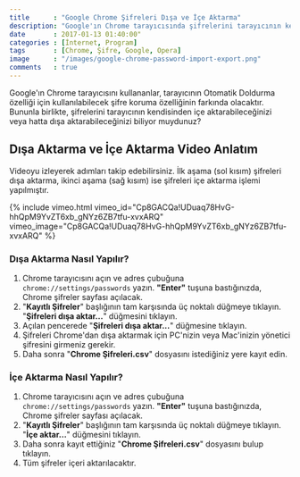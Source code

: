 ```yaml
---
title      : "Google Chrome Şifreleri Dışa ve İçe Aktarma"
description: "Google'ın Chrome tarayıcısında şifrelerini tarayıcının kendisinden içe aktarabileceğinizi veya hatta dışa aktarabileceğinizi biliyor muydunuz?"
date       : 2017-01-13 01:40:00"
categories : [İnternet, Program]
tags       : [Chrome, Şifre, Google, Opera]
image      : "/images/google-chrome-password-import-export.png"
comments   : true
---
```


Google'ın Chrome tarayıcısını kullananlar, tarayıcının Otomatik Doldurma özelliği için kullanılabilecek şifre koruma özelliğinin farkında olacaktır. Bununla birlikte, şifrelerini tarayıcının kendisinden içe aktarabileceğinizi veya hatta dışa aktarabileceğinizi biliyor muydunuz?

## Dışa Aktarma ve İçe Aktarma Video Anlatım

Videoyu izleyerek adımları takip edebilirsiniz. İlk aşama (sol kısım) şifreleri dışa aktarma, ikinci aşama (sağ kısım) ise şifreleri içe aktarma işlemi yapılmıştır.

{% include vimeo.html vimeo_id="Cp8GACQa!UDuaq78HvG-hhQpM9YvZT6xb_gNYz6ZB7tfu-xvxARQ" vimeo_image="Cp8GACQa!UDuaq78HvG-hhQpM9YvZT6xb_gNYz6ZB7tfu-xvxARQ" %}

### Dışa Aktarma Nasıl Yapılır?

1. Chrome tarayıcısını açın ve adres çubuğuna `chrome://settings/passwords` yazın. **"Enter"** tuşuna bastığınızda, Chrome şifreler sayfası açılacak.
2. "**Kayıtlı Şifreler**" başlığının tam karşısında üç noktalı düğmeye tıklayın. "**Şifreleri dışa aktar...**" düğmesini tıklayın.
3. Açılan pencerede "**Şifreleri dışa aktar...**" düğmesine tıklayın.
4. Şifreleri Chrome'dan dışa aktarmak için PC'nizin veya Mac'inizin yönetici şifresini girmeniz gerekir. 
5. Daha sonra "**Chrome Şifreleri.csv**" dosyasını istediğiniz yere kayıt edin. 

### İçe Aktarma Nasıl Yapılır?

1. Chrome tarayıcısını açın ve adres çubuğuna `chrome://settings/passwords` yazın. **"Enter"** tuşuna bastığınızda, Chrome şifreler sayfası açılacak.
2. "**Kayıtlı Şifreler**" başlığının tam karşısında üç noktalı düğmeye tıklayın. "**İçe aktar...**" düğmesini tıklayın.
3. Daha sonra kayıt ettiğiniz "**Chrome Şifreleri.csv**" dosyasını bulup tıklayın.
4. Tüm şifreler içeri aktarılacaktır.